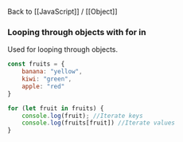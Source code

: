 Back to [[JavaScript]] / [[Object]]
### Looping through objects with for in
Used for looping through objects.

```javascript
const fruits = {
	banana: "yellow",
	kiwi: "green",
	apple: "red"
}

for (let fruit in fruits) {
	console.log(fruit); //Iterate keys
	console.log(fruits[fruit]) //Iterate values
}
```